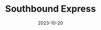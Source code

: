 ---
title: Southbound Express
fulltitle: Southbound Express
date: 2023-10-20
tags:
- 2023
characters:
- tzipora
categories:
- machines & vehicles
keywords:
- 2023
url: /stories/115/
toc: false
rgb: 180, 85, 52
image: /images/fullres/115.jpg
reddit: null
print: null
video: null
caption: The Mustard 49 series is Tzipora's favourite train. They've mostly been replaced
  by the 51 series, so they're a rare find these days.
---